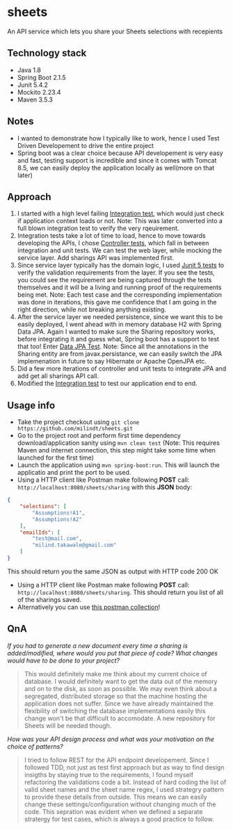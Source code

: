 # sheets
An API service which lets you share your Sheets selections with recepients

## Technology stack
* Java 1.8
* Spring Boot 2.1.5
* Junit 5.4.2
* Mockito 2.23.4
* Maven 3.5.3

## Notes
* I wanted to demonstrate how I typically like to work, hence I used Test Driven Developement to drive the entire project
* Spring boot was a clear choice because API developement is very easy and fast, testing support is incredible and since it comes with Tomcat 8.5, we can easily deploy the application locally as well(more on that later)

## Approach
1. I started with a high level failing [Integration test](https://github.com/milindt/sheets/blob/master/src/test/java/com/milindt/sheets/SheetsApplicationTests.java), which would just check if application context loads or not. Note: This was later converted into a full blown integration test to verify the very rqeuirement.
2. Integration tests take a lot of time to load, hence to move towards developing the APIs, I chose [Controller tests](https://github.com/milindt/sheets/blob/master/src/test/java/com/milindt/sheets/controller/SheetsControllerTest.java), which fall in between integration and unit tests. We can test the web layer, while mocking the service layer. Add sharings API was implemented first.
3. Since service layer typically has the domain logic, I used [Junit 5 tests](https://github.com/milindt/sheets/blob/master/src/test/java/com/milindt/sheets/service/SheetsServiceTest.java) to verify the validation requirements from the layer. If you see the tests, you could see the requirement are being captured through the tests themselves and it will be a living and running proof of the requirements being met. Note: Each test case and the corresponding implementation was done in iterations, this gave me confidence that I am going in the right direction, while not breaking anything existing.
4. After the service layer we needed persistence, since we want this to be easily deployed, I went ahead with in memory database H2 with Spring Data JPA. Again I wanted to make sure the Sharing repository works, before integrating it and guess what, Spring boot has a support to test that too! Enter [Data JPA Test](https://github.com/milindt/sheets/blob/master/src/test/java/com/milindt/sheets/repository/SharingRepositoryTest.java). Note: Since all the annotations in the Sharing entity are from javax.persistance, we can easily switch the JPA implemenation in future to say Hibernate or Apache OpenJPA etc. 
5. Did a few more iterations of controller and unit tests to integrate JPA and add get all sharings API call.
6. Modified the [Integration test](https://github.com/milindt/sheets/blob/master/src/test/java/com/milindt/sheets/SheetsApplicationTests.java) to test our application end to end.

## Usage info
* Take the project checkout using `git clone https://github.com/milindt/sheets.git`
* Go to the project root and perform first time dependency download/application sanity using `mvn clean test` (Note: This requires Maven and internet connection, this step might take some time when launched for the first time)
* Launch the application using `mvn spring-boot:run`. This will launch the applicatio and print the port to be used.
* Using a HTTP client like Postman make following **POST** call: `http://localhost:8080/sheets/sharing` with this **JSON** body:
```json
{
    "selections": [
        "Assumptions!A1",
        "Assumptions!A2"
    ],
    "emailIds": [
        "test@mail.com",
        "milind.takawale@gmail.com"
    ]
}
```
This should return you the same JSON as output with HTTP code 200 OK
* Using a HTTP client like Postman make following **POST** call: `http://localhost:8080/sheets/sharing`. This should return you list of all of the sharings saved.
* Alternatively you can use [this postman collection](https://www.getpostman.com/collections/2622e6194e5a77ed5efe)!

## QnA

*If you had to generate a new document every time a sharing is added/modified, where would you put that piece of code? What changes
would have to be done to your project?*
> This would definitely make me think about my current choice of database. I would definitely want to get the data out of the memory and on to the disk, as soon as possible. We may even think about a segregated, distributed storage so that the machine hosting the application does not suffer.
> Since we have already maintained the flexibility of switching the database implementations easily this change won't be that difficult to accomodate. A new repository for Sheets will be needed though.

*How was your API design process and what was your motivation on the choice of patterns?*
> I tried to follow REST for the API endpoint developement.
> Since I followed TDD, not just as test first approach but as way to find design insigths by staying true to the requirements, I found myself refactoring the validations code a bit. Instead of hard coding the list of valid sheet names and the sheet name regex, I used strategry pattern to provide these details from outside. This means we can easily change these settings/configuration without changing much of the code. This sepration was evident when we defined a separate stratergy for test cases, which is always a good practice to follow.
